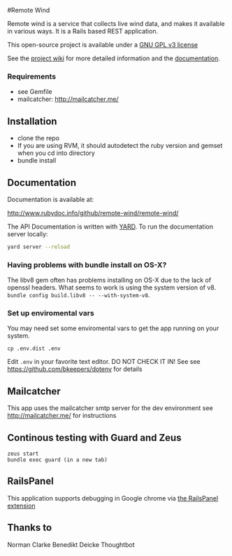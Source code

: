 #Remote Wind

Remote wind is a service that collects live wind data, and makes it available in various ways.
It is a Rails based REST application.

This open-source project is available under a [GNU GPL v3 license](http://www.gnu.org/copyleft/gpl.html)

See the [project wiki](https://github.com/remote-wind/remote-wind/wiki) for more detailed information and the [documentation](http://www.rubydoc.info/github/remote-wind/remote-wind/).

### Requirements
- see Gemfile
- mailcatcher: http://mailcatcher.me/

## Installation
- clone the repo
- If you are using RVM, it should autodetect the ruby version and gemset when you cd into directory
- bundle install

## Documentation
Documentation is available at:

http://www.rubydoc.info/github/remote-wind/remote-wind/

The API Documentation is written with [YARD](http://yardoc.org/).
To run the documentation server locally:

```bash
yard server --reload
```

### Having problems with bundle install on OS-X?
The libv8 gem often has problems installing on OS-X due to the lack of openssl
headers. What seems to work is using the system version of v8. `bundle config build.libv8 -- --with-system-v8`.


### Set up enviromental vars
You may need set some enviromental vars to get the app running on your system.
```
cp .env.dist .env
```
Edit `.env` in your favorite text editor. DO NOT CHECK IT IN!
See see https://github.com/bkeepers/dotenv for details

## Mailcatcher
This app uses the mailcatcher smtp server for the dev environment
see http://mailcatcher.me/ for instructions

## Continous testing with Guard and Zeus
```
zeus start
bundle exec guard (in a new tab)
```

## RailsPanel

This application supports debugging in Google chrome via [the RailsPanel extension](https://chrome.google.com/webstore/detail/railspanel/gjpfobpafnhjhbajcjgccbbdofdckggg)

## Thanks to
Norman Clarke
Benedikt Deicke
Thoughtbot
